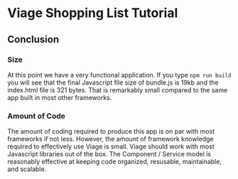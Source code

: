 # Viage Shopping List Tutorial

## Conclusion

### Size
At this point we have a very functional application. If you type ```npm run build``` you will see that the final Javascript file size of bundle.js is 19kb and the index.html file is 321 bytes. That is remarkably small compared to the same app built in most other frameworks.

### Amount of Code
The amount of coding required to produce this app is on par with most frameworks if not less. However, the amount of framework knowledge required to effectively use Viage is small. Viage should work with most Javascript libraries out of the box. The Component / Service model is reasonably effective at keeping code organized, resusable, maintainable, and scalable.
